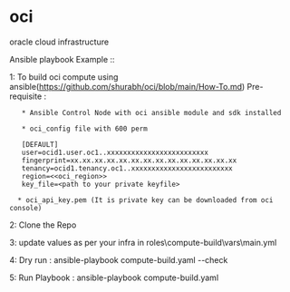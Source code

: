 # oci
oracle cloud infrastructure 

Ansible playbook Example ::

1: To build oci compute using ansible(https://github.com/shurabh/oci/blob/main/How-To.md)
Pre-requisite :
       
       * Ansible Control Node with oci ansible module and sdk installed
       
       * oci_config file with 600 perm
       
       [DEFAULT]
       user=ocid1.user.oc1..xxxxxxxxxxxxxxxxxxxxxxxxx
       fingerprint=xx.xx.xx.xx.xx.xx.xx.xx.xx.xx.xx.xx.xx.xx
       tenancy=ocid1.tenancy.oc1..xxxxxxxxxxxxxxxxxxxxxxxxx
       region=<<oci_region>>
       key_file=<path to your private keyfile> 
      
      * oci_api_key.pem (It is private key can be downloaded from oci console)
2: Clone the Repo

3: update values as per your infra in roles\compute-build\vars\main.yml

4: Dry run :
           ansible-playbook compute-build.yaml --check

5: Run Playbook :
           ansible-playbook compute-build.yaml

